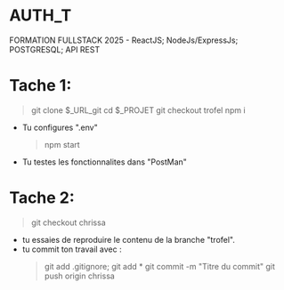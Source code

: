 # AUTH_T

FORMATION FULLSTACK 2025 - ReactJS; NodeJs/ExpressJs; POSTGRESQL; API REST

# Tache 1:

> git clone $\_URL_git
> cd $\_PROJET
> git checkout trofel
> npm i

- Tu configures ".env"
  > npm start
- Tu testes les fonctionnalites dans "PostMan"

# Tache 2:

> git checkout chrissa

- tu essaies de reproduire le contenu de la branche "trofel".
- tu commit ton travail avec :
  > git add .gitignore; git add \*
  > git commit -m "Titre du commit"
  > git push origin chrissa
